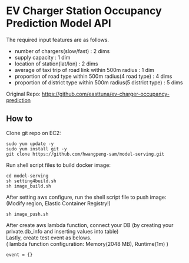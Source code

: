 # EV Charger Station Occupancy Prediction Model API
The required input features are as follows.
- number of chargers(slow/fast) : 2 dims
- supply capacity : 1 dim
- location of station(lat/lon) : 2 dims
- average of taxi trip of road link within 500m radius : 1 dim
- proportion of road type within 500m radius(4 road type) : 4 dims
- proportion of district type within 500m radius(5 district type) : 5 dims

Original Repo: https://github.com/easttuna/ev-charger-occupancy-prediction

## How to

Clone git repo on EC2:

    sudo yum update -y
    sudo yum install git -y
    git clone https://github.com/hwangpeng-sam/model-serving.git

Run shell script files to build docker image:

    cd model-serving
    sh setting4build.sh
    sh image_build.sh

After setting aws configure, run the shell script file to push image: <br>
(Modify region, Elastic Container Registry!)

    sh image_push.sh

After create aws lambda function, connect your DB (by creating your private.db_info and inserting values into table) <br>
Lastly, create test event as belows. <br>
( lambda function configuration: Memory(2048 MB), Runtime(1m) ) 

    event = {}


